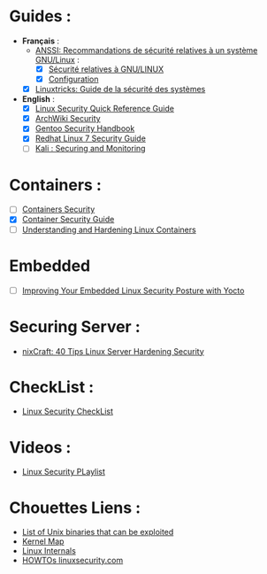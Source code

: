 # Guides :
- **Français** :
    * [ANSSI: Recommandations de sécurité relatives à un système GNU/Linux](https://www.ssi.gouv.fr/guide/recommandations-de-securite-relatives-a-un-systeme-gnulinux/) :
      + [x] [Sécurité relatives à GNU/LINUX](https://www.ssi.gouv.fr/uploads/IMG/pdf/NP_Linux_NoteTech_1_1.pdf)
      + [x] [Configuration](https://www.ssi.gouv.fr/uploads/2015/10/NP_Linux_Configuration.pdf)
    * [x] [Linuxtricks: Guide de la sécurité des systèmes](https://www.linuxtricks.fr/wiki/guide-de-la-securite-des-systemes)

 - **English** :
    * [x] [Linux Security Quick Reference Guide](https://github.com/naf3a/notes/blob/master/Linux/Linux%20Security%20Quick%20Reference%20Guide.pdf)
    * [x] [ArchWiki Security](https://wiki.archlinux.org/index.php/security)
    * [x] [Gentoo Security Handbook](https://wiki.gentoo.org/wiki/Security_Handbook)
    * [x] [Redhat Linux 7 Security Guide](https://access.redhat.com/documentation/en-us/red_hat_enterprise_linux/7/html/security_guide/index)
    * [ ] [Kali : Securing and Monitoring](https://kali.training/lessons/7-securing-and-monitoring-kali/)

# Containers :
- [ ] [Containers Security](https://linuxcontainers.org/lxc/security/)
- [x] [Container Security Guide](https://access.redhat.com/documentation/en-us/red_hat_enterprise_linux_atomic_host/7/html/container_security_guide/index)
- [ ] [Understanding and Hardening Linux Containers](https://www.nccgroup.trust/us/our-research/understanding-and-hardening-linux-containers/)

# Embedded
- [ ] [Improving Your Embedded Linux Security Posture with Yocto](https://www.nccgroup.trust/us/our-research/improving-your-embedded-linux-security-posture-with-yocto/)

# Securing Server :
- [nixCraft: 40 Tips Linux Server Hardening Security](https://www.cyberciti.biz/tips/linux-security.html)

# CheckList :
- [Linux Security CheckList](https://www.ucd.ie/t4cms/UCD%20Linux%20Security%20Checklist.pdf)

# Videos :
- [Linux Security PLaylist](https://www.youtube.com/playlist?list=PLAcZG2tMJuWT67HWWpUpp9OVdXpMVvdTa)

# Chouettes Liens :
- [List of Unix binaries that can be exploited](https://gtfobins.github.io/#)
- [Kernel Map](http://www.makelinux.net/kernel_map/)
- [Linux Internals](https://github.com/rmusser01/Infosec_Reference/blob/master/Draft/sysinternals.md#linux-internals)
- [HOWTOs linuxsecurity.com](http://www.linuxsecurity.com/content/section/9/161/)
